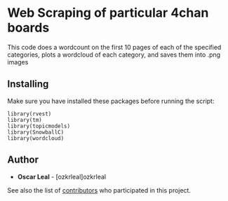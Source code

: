 # Web Scraping of particular 4chan boards

This code does a wordcount on the first 10 pages of each of the specified categories, plots a wordcloud of each category, and saves them into .png images

## Installing

Make sure you have installed these packages before running the script:

```
library(rvest)
library(tm)
library(topicmodels)
library(SnowballC)
library(wordcloud)
```

## Author

* **Oscar Leal** - [ozkrleal]ozkrleal

See also the list of [contributors](https://github.com/your/project/contributors) who participated in this project.
